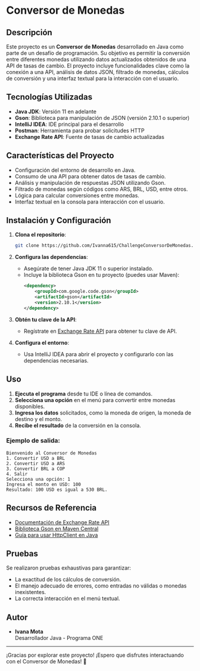 # Conversor de Monedas

## Descripción
Este proyecto es un **Conversor de Monedas** desarrollado en Java como parte de un desafío de programación. Su objetivo es permitir la conversión entre diferentes monedas utilizando datos actualizados obtenidos de una API de tasas de cambio. El proyecto incluye funcionalidades clave como la conexión a una API, análisis de datos JSON, filtrado de monedas, cálculos de conversión y una interfaz textual para la interacción con el usuario.

## Tecnologías Utilizadas
- **Java JDK**: Versión 11 en adelante
- **Gson**: Biblioteca para manipulación de JSON (versión 2.10.1 o superior)
- **IntelliJ IDEA**: IDE principal para el desarrollo
- **Postman**: Herramienta para probar solicitudes HTTP
- **Exchange Rate API**: Fuente de tasas de cambio actualizadas

## Características del Proyecto
- Configuración del entorno de desarrollo en Java.
- Consumo de una API para obtener datos de tasas de cambio.
- Análisis y manipulación de respuestas JSON utilizando Gson.
- Filtrado de monedas según códigos como ARS, BRL, USD, entre otros.
- Lógica para calcular conversiones entre monedas.
- Interfaz textual en la consola para interacción con el usuario.

## Instalación y Configuración
1. **Clona el repositorio**:
   ```bash
   git clone https://github.com/Ivanna615/ChallengeConversorDeMonedas.git
   ```

2. **Configura las dependencias**:
    - Asegúrate de tener Java JDK 11 o superior instalado.
    - Incluye la biblioteca Gson en tu proyecto (puedes usar Maven):
      ```xml
      <dependency>
          <groupId>com.google.code.gson</groupId>
          <artifactId>gson</artifactId>
          <version>2.10.1</version>
      </dependency>
      ```

3. **Obtén tu clave de la API**:
    - Regístrate en [Exchange Rate API](https://www.exchangerate-api.com/) para obtener tu clave de API.

4. **Configura el entorno**:
    - Usa IntelliJ IDEA para abrir el proyecto y configurarlo con las dependencias necesarias.

## Uso
1. **Ejecuta el programa** desde tu IDE o línea de comandos.
2. **Selecciona una opción** en el menú para convertir entre monedas disponibles.
3. **Ingresa los datos** solicitados, como la moneda de origen, la moneda de destino y el monto.
4. **Recibe el resultado** de la conversión en la consola.

### Ejemplo de salida:
```
Bienvenido al Conversor de Monedas
1. Convertir USD a BRL
2. Convertir USD a ARS
3. Convertir BRL a COP
4. Salir
Selecciona una opción: 1
Ingresa el monto en USD: 100
Resultado: 100 USD es igual a 530 BRL.
```

## Recursos de Referencia
- [Documentación de Exchange Rate API](https://www.exchangerate-api.com/docs/java-currency-api)
- [Biblioteca Gson en Maven Central](https://mvnrepository.com/artifact/com.google.code.gson/gson)
- [Guía para usar HttpClient en Java](https://docs.oracle.com/en/java/javase/11/docs/api/java.net.http/java/net/http/HttpClient.html)

## Pruebas
Se realizaron pruebas exhaustivas para garantizar:
- La exactitud de los cálculos de conversión.
- El manejo adecuado de errores, como entradas no válidas o monedas inexistentes.
- La correcta interacción en el menú textual.

## Autor
- **Ivana Mota**  
  Desarrollador Java - Programa ONE

---

¡Gracias por explorar este proyecto! ¡Espero que disfrutes interactuando con el Conversor de Monedas! 🚀
